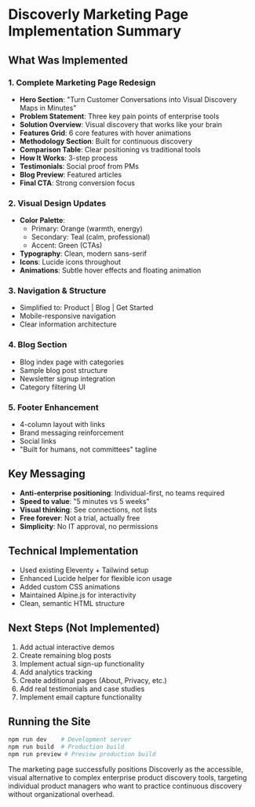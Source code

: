 # Discoverly Marketing Page Implementation Summary

## What Was Implemented

### 1. Complete Marketing Page Redesign
- **Hero Section**: "Turn Customer Conversations into Visual Discovery Maps in Minutes"
- **Problem Statement**: Three key pain points of enterprise tools
- **Solution Overview**: Visual discovery that works like your brain
- **Features Grid**: 6 core features with hover animations
- **Methodology Section**: Built for continuous discovery
- **Comparison Table**: Clear positioning vs traditional tools
- **How It Works**: 3-step process
- **Testimonials**: Social proof from PMs
- **Blog Preview**: Featured articles
- **Final CTA**: Strong conversion focus

### 2. Visual Design Updates
- **Color Palette**: 
  - Primary: Orange (warmth, energy)
  - Secondary: Teal (calm, professional)
  - Accent: Green (CTAs)
- **Typography**: Clean, modern sans-serif
- **Icons**: Lucide icons throughout
- **Animations**: Subtle hover effects and floating animation

### 3. Navigation & Structure
- Simplified to: Product | Blog | Get Started
- Mobile-responsive navigation
- Clear information architecture

### 4. Blog Section
- Blog index page with categories
- Sample blog post structure
- Newsletter signup integration
- Category filtering UI

### 5. Footer Enhancement
- 4-column layout with links
- Brand messaging reinforcement
- Social links
- "Built for humans, not committees" tagline

## Key Messaging
- **Anti-enterprise positioning**: Individual-first, no teams required
- **Speed to value**: "5 minutes vs 5 weeks"
- **Visual thinking**: See connections, not lists
- **Free forever**: Not a trial, actually free
- **Simplicity**: No IT approval, no permissions

## Technical Implementation
- Used existing Eleventy + Tailwind setup
- Enhanced Lucide helper for flexible icon usage
- Added custom CSS animations
- Maintained Alpine.js for interactivity
- Clean, semantic HTML structure

## Next Steps (Not Implemented)
1. Add actual interactive demos
2. Create remaining blog posts
3. Implement actual sign-up functionality
4. Add analytics tracking
5. Create additional pages (About, Privacy, etc.)
6. Add real testimonials and case studies
7. Implement email capture functionality

## Running the Site
```bash
npm run dev    # Development server
npm run build  # Production build
npm run preview # Preview production build
```

The marketing page successfully positions Discoverly as the accessible, visual alternative to complex enterprise product discovery tools, targeting individual product managers who want to practice continuous discovery without organizational overhead.